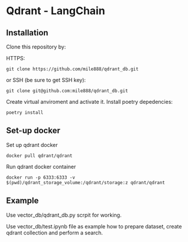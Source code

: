 # Qdrant - LangChain

## Installation
Clone this repository by:

HTTPS:
```
git clone https://github.com/mile888/qdrant_db.git
```
or SSH (be sure to get SSH key):
```
git clone git@github.com:mile888/qdrant_db.git
```

Create virtual anviroment and activate it.
Install poetry depedencies:
```
poetry install 
```

## Set-up docker
Set up qdrant docker
```
docker pull qdrant/qdrant
```

Run qdrant docker container
```
docker run -p 6333:6333 -v $(pwd)/qdrant_storage_volume:/qdrant/storage:z qdrant/qdrant
```

## Example
Use vector_db/qdrant_db.py scrpit for working.

Use vector_db/test.ipynb file as example how to prepare dataset, create qdrant collection and perform a search.
